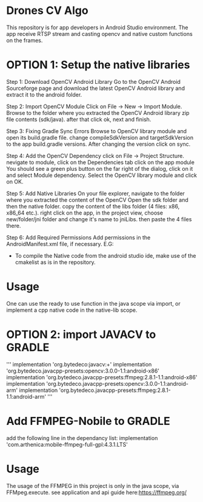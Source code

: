 # Drones CV Algo
This repository is for app developers in Android Studio environment. The app receive RTSP stream and casting opencv and native custom functions on the frames.

# OPTION 1: Setup the native libraries

Step 1: Download OpenCV Android Library Go to the OpenCV Android Sourceforge page and download the latest OpenCV Android library and extract it to the android folder.

Step 2: Import OpenCV Module
Click on File -> New -> Import Module.
Browse to the folder where you extracted the OpenCV Android library zip file contents (sdk/java).
after that click ok, next and finish.

Step 3: Fixing Gradle Sync Errors
Browse to OpenCV library module and open its build.gradle file.
change compileSdkVersion and targetSdkVersion to the app build.gradle versions. After changing the version click on sync.

Step 4: Add the OpenCV Dependency
click on File -> Project Structure.
nevigate to  module, click on the Dependencies tab click on the app module You should see a green plus button on the far right of the dialog, click on it and select Module dependency. Select the OpenCV library module and click on OK.

Step 5: Add Native Libraries
On your file explorer, navigate to the folder where you extracted the content of the OpenCV Open the sdk folder and then the native folder. copy the content of the libs folder (4 files: x86, x86_64 etc.).
right click on the app, in the project view, choose new/folder/jni folder and change it's name to jniLibs.
then paste the 4 files there.

Step 6: Add Required Permissions
Add permissions in the AndroidManifest.xml file, if necessary.
E.G: <uses-permission android:name="android.permission.CAMERA"/>

* To compile the Native code from the android studio ide, make use of the cmakelist as is in the repository.

# Usage
One can use the ready to use function in the java scope via import, or implement a cpp native code in the native-lib scope.

# OPTION 2: import JAVACV to GRADLE
'''
    implementation 'org.bytedeco:javacv:+'
    implementation 'org.bytedeco.javacpp-presets:opencv:3.0.0-1.1:android-x86'
    implementation 'org.bytedeco.javacpp-presets:ffmpeg:2.8.1-1.1:android-x86'
    implementation 'org.bytedeco.javacpp-presets:opencv:3.0.0-1.1:android-arm'
    implementation 'org.bytedeco.javacpp-presets:ffmpeg:2.8.1-1.1:android-arm'
'''
# Add FFMPEG-Nobile to GRADLE
add the following line in the dependancy list:
implementation 'com.arthenica:mobile-ffmpeg-full-gpl:4.3.1.LTS'

# Usage
The usage of the FFMPEG in this project is only in the java scope, via FFMpeg.execute.
see application and api guide here:https://ffmpeg.org/







